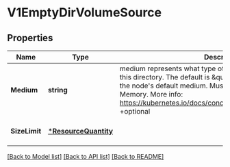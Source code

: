 # V1EmptyDirVolumeSource

## Properties
Name | Type | Description | Notes
------------ | ------------- | ------------- | -------------
**Medium** | **string** | medium represents what type of storage medium should back this directory. The default is \&quot;\&quot; which means to use the node&#x27;s default medium. Must be an empty string (default) or Memory. More info: https://kubernetes.io/docs/concepts/storage/volumes#emptydir +optional | [optional] [default to null]
**SizeLimit** | [***ResourceQuantity**](resource.Quantity.md) |  | [optional] [default to null]

[[Back to Model list]](../README.md#documentation-for-models) [[Back to API list]](../README.md#documentation-for-api-endpoints) [[Back to README]](../README.md)

